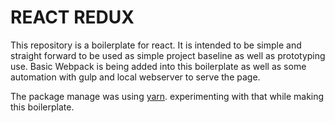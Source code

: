 # REACT REDUX

This repository is a boilerplate for react. It is intended to be simple and straight forward to be used as simple project baseline as well as prototyping use.
Basic Webpack is being added into this boilerplate as well as some automation with gulp and local webserver to serve the page.

The package manage was using [yarn](https://yarnpkg.com). experimenting with that while making this boilerplate.
